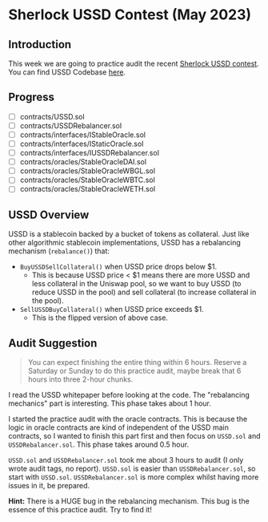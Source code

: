 # Sherlock USSD Contest (May 2023)

## Introduction

This week we are going to practice audit the recent [Sherlock USSD contest](https://app.sherlock.xyz/audits/contests/82). You can find USSD Codebase [here](https://github.com/USSDofficial/ussd-contracts/tree/f44c726371f3152634bcf0a3e630802e39dec49c).

## Progress

- [ ] contracts/USSD.sol
- [ ] contracts/USSDRebalancer.sol
- [ ] contracts/interfaces/IStableOracle.sol
- [ ] contracts/interfaces/IStaticOracle.sol
- [ ] contracts/interfaces/IUSSDRebalancer.sol
- [ ] contracts/oracles/StableOracleDAI.sol
- [ ] contracts/oracles/StableOracleWBGL.sol
- [ ] contracts/oracles/StableOracleWBTC.sol
- [ ] contracts/oracles/StableOracleWETH.sol

## USSD Overview

USSD is a stablecoin backed by a bucket of tokens as collateral. Just like other algorithmic stablecoin implementations, USSD has a rebalancing mechanism (`rebalance()`) that:

- `BuyUSSDSellCollateral()` when USSD price drops below $1.
	- This is because USSD price < $1 means there are more USSD and less collateral in the Uniswap pool, so we want to buy USSD (to reduce USSD in the pool) and sell collateral (to increase collateral in the pool).
- `SellUSSDBuyCollateral()` when USSD price exceeds $1.
	- This is the flipped version of above case.

## Audit Suggestion

> You can expect finishing the entire thing within 6 hours. Reserve a Saturday or Sunday to do this practice audit, maybe break that 6 hours into three 2-hour chunks.

I read the USSD whitepaper before looking at the code. The "rebalancing mechanics" part is interesting. This phase takes about 1 hour.

I started the practice audit with the oracle contracts. This is because the logic in oracle contracts are kind of independent of the USSD main contracts, so I wanted to finish this part first and then focus on `USSD.sol` and `USSDRebalancer.sol`. This phase takes around 0.5 hour.

`USSD.sol` and `USSDRebalancer.sol` took me about 3 hours to audit (I only wrote audit tags, no report). `USSD.sol` is easier than `USSDRebalancer.sol`, so start with `USSD.sol`. `USSDRebalancer.sol` is more complex whilst having more issues in it, be prepared.

**Hint:** There is a HUGE bug in the rebalancing mechanism. This bug is the essence of this practice audit. Try to find it!
